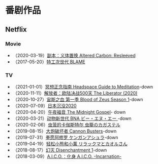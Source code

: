 # 番剧作品

## Netflix
### Movie
- （2020-03-19）[副本：义体置换 Altered Carbon: Resleeved][url-anima-1]
- （2017-05-20）[特工次世代 BLAME][url-anima-8]

### TV
- （2021-01-01）[冥想正念指南 Headspace Guide to Meditation][url-anima-4]-down
- （2020-11-11）[解放者：欧陆决战500天 The Liberator (2020)][url-anima-14]
- （2020-10-27）[宙斯之血 第一季 Blood of Zeus Season 1][url-anima-10]-down
- （2020-07-09）[日本沉没2020][url-anima-7]
- （2020-04-20）[午夜福音 The Midnight Gospel][url-anima-9]- down
- （2020-03-21）[动物新世代 BNA ビー・エヌ・エー ][url-anima-12]-down
- （2020-02-06）[虫笼的卡伽斯特尔 虫籠のカガステル][url-anima-2]
- （2019-08-15）[大炮破坏者 Cannon Busters][url-anima-3]-down
- （2019-07-31）[拳愿阿修罗 ケンガンアシュラ][url-anima-5]-down
- （2019-04-19）[轻松小熊和小薰 リラックマとカオルさん][url-anima-11]
- （2018-08-17）[幻灭 Disenchantment 1][url-anima-6]-down
- （2018-03-09）[A.I.C.O.：化身 A.I.C.O. -Incarnation-][url-anima-13]



[url-anima-1]:https://movie.douban.com/subject/30373716/
[url-anima-2]:https://movie.douban.com/subject/30373718/
[url-anima-3]:https://movie.douban.com/subject/30162564/
[url-anima-4]:https://movie.douban.com/subject/35284424/
[url-anima-5]:https://movie.douban.com/subject/27145024/
[url-anima-6]:https://movie.douban.com/subject/27008112/
[url-anima-7]:https://movie.douban.com/subject/34852126/
[url-anima-8]:https://movie.douban.com/subject/26670584/
[url-anima-9]:https://movie.douban.com/subject/34996025/
[url-anima-10]:https://movie.douban.com/subject/30488212/
[url-anima-11]:https://movie.douban.com/subject/27176022/
[url-anima-12]:https://movie.douban.com/subject/34458962/
[url-anima-13]:https://movie.douban.com/subject/27103791/
[url-anima-14]:https://movie.douban.com/subject/30380200/
